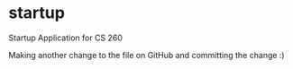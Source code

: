# startup
Startup Application for CS 260

Making another change to the file on GitHub and committing the change :)
